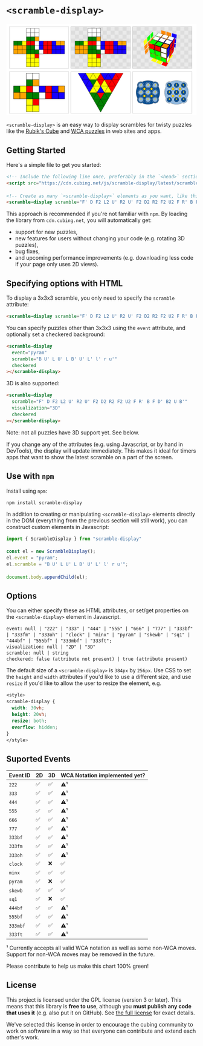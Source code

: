 # `<scramble-display>`

<img alt="Scramble demo" src="./screenshot.png" width="768">

`<scramble-display>` is an easy way to display scrambles for twisty puzzles like the [Rubik's Cube](https://en.wikipedia.org/wiki/Rubik%27s_Cube) and [WCA puzzles](https://www.worldcubeassociation.org/) in web sites and apps.

## Getting Started

Here's a simple file to get you started:

```html
<!-- Include the following line once, preferably in the `<head>` section. -->
<script src="https://cdn.cubing.net/js/scramble-display/latest/scramble-display.browser.js"></script>

<!-- Create as many `<scramble-display>` elements as you want, like this. -->
<scramble-display scramble="F' D F2 L2 U' R2 U' F2 D2 R2 F2 U2 F R' B F D' B2 U B'"></scramble-display>
```

This approach is recommended if you're not familiar with `npm`. By loading the library from `cdn.cubing.net`, you will automatically get:

- support for new puzzles,
- new features for users without changing your code (e.g. rotating 3D puzzles),
- bug fixes,
- and upcoming performance improvements (e.g. downloading less code if your page only uses 2D views).

## Specifying options with HTML

To display a 3x3x3 scramble, you only need to specify the `scramble` attribute:

```html
<scramble-display scramble="F' D F2 L2 U' R2 U' F2 D2 R2 F2 U2 F R' B F D' B2 U B'"></scramble-display>
```

You can specify puzzles other than 3x3x3 using the `event` attribute, and optionally set a checkered background:

```html
<scramble-display 
  event="pyram"
  scramble="B U' L U' L B' U' L' l' r u'"
  checkered
></scramble-display>
```

3D is also supported:

```html
<scramble-display
  scramble="F' D F2 L2 U' R2 U' F2 D2 R2 F2 U2 F R' B F D' B2 U B'"
  visualization="3D"
  checkered
></scramble-display>
```

Note: not all puzzles have 3D support yet. See below.

If you change any of the attributes (e.g. using Javascript, or by hand in DevTools), the display will update immediately. This makes it ideal for timers apps that want to show the latest scramble on a part of the screen.

## Use with `npm`

Install using `npm`:

```console
npm install scramble-display
```

In addition to creating or manipulating `<scramble-display>` elements directly in the DOM (everything from the previous section will still work), you can construct custom elements in Javascript:

```js
import { ScrambleDisplay } from "scramble-display"

const el = new ScrambleDisplay();
el.event = "pyram";
el.scramble = "B U' L U' L B' U' L' l' r u'";

document.body.appendChild(el);
```

## Options

You can either specify these as HTML attributes, or set/get properties on the `<scramble-display>` element in Javascript.

```
event: null | "222" | "333" | "444" | "555" | "666" | "777" | "333bf" | "333fm" | "333oh" | "clock" | "minx" | "pyram" | "skewb" | "sq1" | "444bf" | "555bf" | "333mbf" | "333ft";
visualization: null | "2D" | "3D"
scramble: null | string
checkered: false (attribute not present) | true (attribute present)
```

The default size of a `<scramble-display>` is `384px` by `256px`. Use CSS to set the `height` and `width` attributes if you'd like to use a different size, and use `resize` if you'd like to allow the user to resize the element, e.g.

```css
<style>
scramble-display {
  width: 30vh;
  height: 20vh;
  resize: both;
  overflow: hidden;
}
</style>
```

## Suported Events

| Event ID | 2D | 3D | WCA Notation implemented yet? |
| -| -| -| -|
| `222` | ✅ | ✅ | ⚠️¹ |
| `333` | ✅ | ✅ | ⚠️¹ |
| `444` | ✅ | ✅ | ⚠️¹ |
| `555` | ✅ | ✅ | ⚠️¹ |
| `666` | ✅ | ✅ | ⚠️¹ |
| `777` | ✅ | ✅ | ⚠️¹ |
| `333bf` | ✅ | ✅ | ⚠️¹ |
| `333fm` | ✅ | ✅ | ⚠️¹ |
| `333oh` | ✅ | ✅ | ⚠️¹ |
| `clock` | ✅ | ❌ | ✅ |
| `minx` | ✅ | ✅ | ✅ |
| `pyram` | ✅ | ❌ | ✅ |
| `skewb` | ✅ | ✅ | ✅ |
| `sq1` | ✅ | ❌ | ✅ |
| `444bf` | ✅ | ✅ | ⚠¹ |
| `555bf` | ✅ | ✅ | ⚠️¹ |
| `333mbf` | ✅ | ✅ | ⚠️¹ |
| `333ft` | ✅ | ✅ | ⚠️¹ |

¹ Currently accepts all valid WCA notation as well as some non-WCA moves. Support for non-WCA moves may be removed in the future.

Please contribute to help us make this chart 100% green!

## License

This project is licensed under the GPL license (version 3 or later). This means that this library is **free to use**, although you **must publish any code that uses it** (e.g. also put it on GitHub). See [the full license](./LICENSE.md) for exact details.

We've selected this license in order to encourage the cubing community to work on software in a way so that everyone can contribute and extend each other's work.

